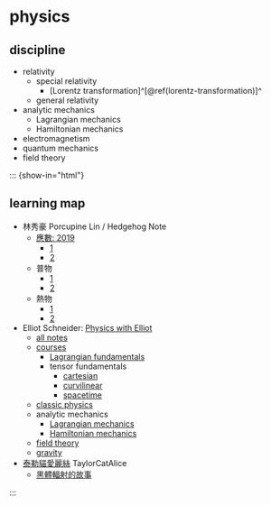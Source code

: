 # physics

## discipline

- relativity
  - special relativity
    - [Lorentz transformation]^[\@ref(lorentz-transformation)]^
  - general relativity
- analytic mechanics
  - Lagrangian mechanics
  - Hamiltonian mechanics
- electromagnetism
- quantum mechanics
- field theory

::: {show-in="html"}

## learning map

- 林秀豪 Porcupine Lin / Hedgehog Note
  - [應數: 2019](https://www.youtube.com/playlist?list=PLS0SUwlYe8cyfYWKPb8v55pCqfw0MnL0T)
    - [1](https://www.youtube.com/playlist?list=PLS0SUwlYe8cy7eNFtSWru7EtJ_yXM94YH)
    - [2](https://www.youtube.com/playlist?list=PLS0SUwlYe8cxiepObAy7dGDs29AdViZdj)
  - 普物
    - [1](https://www.youtube.com/playlist?list=PLS0SUwlYe8cytymmM8nCY9tYhcCfe-WGD)
    - [2](https://www.youtube.com/playlist?list=PLS0SUwlYe8czNqxfQq2XWeAHDqT8vYjmC)
  - 熱物
    - [1](https://www.youtube.com/playlist?list=PLS0SUwlYe8cyk1WY3t4GcL5AjWhE9w_9b)
    - [2](https://www.youtube.com/playlist?list=PLS0SUwlYe8cx_e0nB79ZGXJ3TShBxWdIS)
- Elliot Schneider: [Physics with Elliot](https://www.youtube.com/@PhysicswithElliot/playlists)
  - [all notes](https://www.physicswithelliot.com/all-notes)
  - [courses](https://www.physicswithelliot.com/courses)
    - [Lagrangian fundamentals](https://courses.physicswithelliot.com/products/fundamentals-of-lagrangian-mechanics)
    - tensor fundamentals
      - [cartesian](https://courses.physicswithelliot.com/products/part-i-fundamentals-of-cartesian-tensors)
      - [curvilinear](https://courses.physicswithelliot.com/products/part-ii-fundamentals-of-curvilinear-tensors)
      - [spacetime](https://courses.physicswithelliot.com/products/part-iii-fundamentals-of-spacetime-tensors)
  - [classic physics](https://www.youtube.com/playlist?list=PL-IZN8QRUw-ypTrpytuMWMEBcqVGAhVPl)
  - analytic mechanics
    - [Lagrangian mechanics](https://www.youtube.com/playlist?list=PL-IZN8QRUw-xRsoJPtXBlJyWlWrjVEF0x)
    - [Hamiltonian mechanics](https://www.youtube.com/playlist?list=PL-IZN8QRUw-zBECgfYLuDQ3qkWsXWAGhM)
  - [field theory](https://www.youtube.com/playlist?list=PL-IZN8QRUw-wEGbrXwziZTV30M_WiVs72)
  - [gravity](https://www.youtube.com/playlist?list=PL-IZN8QRUw-zEQgxVkaUIn567bkGoq_4c)
- [泰勒貓愛麗絲](https://space.bilibili.com/11008987/channel/series) TaylorCatAlice
  - [黑體輻射的故事](https://space.bilibili.com/11008987/channel/collectiondetail?sid=1643054)

:::
